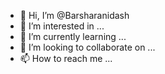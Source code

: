 - 👋 Hi, I’m @Barsharanidash
- 👀 I’m interested in ...
- 🌱 I’m currently learning ...
- 💞️ I’m looking to collaborate on ...
- 📫 How to reach me ...

<!---
Barsharanidash/Barsharanidash is a ✨ special ✨ repository because its `README.md` (this file) appears on your GitHub profile.
You can click the Preview link to take a look at your changes.
--->
